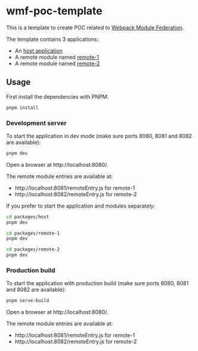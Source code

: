 # wmf-poc-template

This is a template to create POC related to [Webpack Module Federation](https://webpack.js.org/concepts/module-federation/).

The template contains 3 applications:
- An [host application](./packages/host/)
- A remote module named [remote-1](./packages/remote-1/)
- A remote module named [remote-2](./packages/remote-2/)

## Usage

First install the dependencies with PNPM:

```bash
pnpm install
```

### Development server

To start the application in dev mode (make sure ports 8080, 8081 and 8082 are available):

```bash
pnpm dev
```

Open a browser at http://localhost:8080/.

The remote module entries are available at:
- http://localhost:8081/remoteEntry.js for remote-1
- http://localhost:8082/remoteEntry.js for remote-2

If you prefer to start the application and modules separately:

```bash
cd packages/host
pnpm dev
```

```bash
cd packages/remote-1
pnpm dev
```

```bash
cd packages/remote-2
pnpm dev
```

### Production build

To start the application with production build (make sure ports 8080, 8081 and 8082 are available):

```bash
pnpm serve-build
```

Open a browser at http://localhost:8080/.

The remote module entries are available at:
- http://localhost:8081/remoteEntry.js for remote-1
- http://localhost:8082/remoteEntry.js for remote-2

